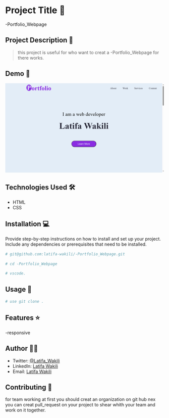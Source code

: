 # Project Title 🚀
-Portfolio_Webpage

## Project Description 📝

> this project is useful for who want to creat a -Portfolio_Webpage for there works.

## Demo 📸
![Demo](portfolio.png)

## Technologies Used 🛠️

- HTML
- CSS


## Installation 💻

Provide step-by-step instructions on how to install and set up your project. Include any dependencies or prerequisites that need to be installed.

```bash
# git@github.com:latifa-wakili/-Portfolio_Webpage.git
```

```bash
# cd -Portfolio_Webpage
```

```bash
# vscode.
```

## Usage 🎯

```bash
# use git clone .
```

## Features ⭐
-responsive

## Author 👩‍💻
- Twitter: [@Latifa_Wakili](https://x.com/WakiliLatifa?t=wlHTh8JuyFprQsN_hZQGWQ&s=08)
- LinkedIn: [Latifa Wakili](https://www.linkedin.com/in/latifa-wakili-68423b277?utm_source=share&utm_campaign=share_via&utm_content=profile&utm_medium=android_app)
- Email: [Latifa Wakili](saavenwakili@gmail.com)

## Contributing 🤝
for team working at first you should creat an organization on git hub nex you can creat pull_request on your project to shear whith your team and work on it together.

